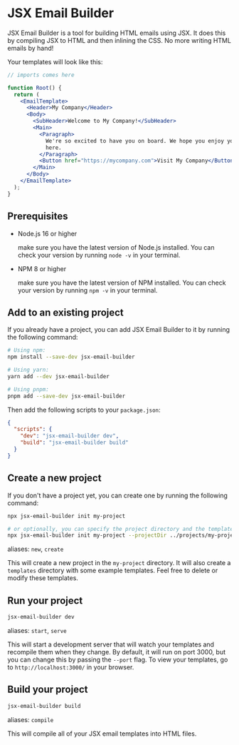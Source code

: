 # JSX Email Builder

JSX Email Builder is a tool for building HTML emails using JSX. It does this by compiling JSX to HTML and then inlining the CSS. No more writing HTML emails by hand!

Your templates will look like this:

```jsx
// imports comes here

function Root() {
  return (
    <EmailTemplate>
      <Header>My Company</Header>
      <Body>
        <SubHeader>Welcome to My Company!</SubHeader>
        <Main>
          <Paragraph>
            We're so excited to have you on board. We hope you enjoy your time
            here.
          </Paragraph>
          <Button href="https://mycompany.com">Visit My Company</Button>
        </Main>
      </Body>
    </EmailTemplate>
  );
}
```

## Prerequisites

- Node.js 16 or higher

  make sure you have the latest version of Node.js installed. You can check your version by running `node -v` in your terminal.

- NPM 8 or higher

  make sure you have the latest version of NPM installed. You can check your version by running `npm -v` in your terminal.

## Add to an existing project

If you already have a project, you can add JSX Email Builder to it by running the following command:

```bash
# Using npm:
npm install --save-dev jsx-email-builder

# Using yarn:
yarn add --dev jsx-email-builder

# Using pnpm:
pnpm add --save-dev jsx-email-builder
```

Then add the following scripts to your `package.json`:

```json
{
  "scripts": {
    "dev": "jsx-email-builder dev",
    "build": "jsx-email-builder build"
  }
}
```

## Create a new project

If you don't have a project yet, you can create one by running the following command:

```bash
npx jsx-email-builder init my-project

# or optionally, you can specify the project directory and the templates directory:
npx jsx-email-builder init my-project --projectDir ../projects/my-project --templatesDir templates
```

aliases: `new`, `create`

This will create a new project in the `my-project` directory. It will also create a `templates` directory with some example templates. Feel free to delete or modify these templates.

## Run your project

```bash
jsx-email-builder dev
```

aliases: `start`, `serve`

This will start a development server that will watch your templates and recompile them when they change. By default, it will run on port 3000, but you can change this by passing the `--port` flag. To view your templates, go to `http://localhost:3000/` in your browser.

## Build your project

```bash
jsx-email-builder build
```

aliases: `compile`

This will compile all of your JSX email templates into HTML files.
